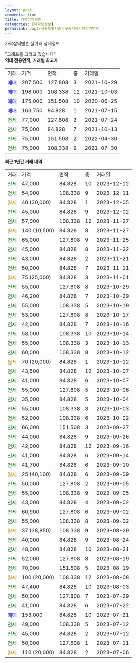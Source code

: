 ```yaml
---
layout: post
comments: true
title: 가락삼익맨숀
categories: [아파트정보]
permalink: /apt/서울특별시송파구송파동가락삼익맨숀
---
```


가락삼익맨숀 실거래 상세정보

<script type="text/javascript">
  google.charts.load('current', {'packages':['line', 'corechart']});
  google.charts.setOnLoadCallback(drawChart);

  function drawChart() {
    var data = new google.visualization.DataTable();
    data.addColumn('date', '거래일');
    data.addColumn('number', "매매");
    data.addColumn('number', "전세");
    data.addColumn('number', "전매");

    data.addRows([[new Date(Date.parse("2023-12-12")), null, 47000, null], [new Date(Date.parse("2023-12-11")), null, 54000, null], [new Date(Date.parse("2023-12-05")), null, null, null], [new Date(Date.parse("2023-12-02")), null, 45000, null], [new Date(Date.parse("2023-11-27")), null, 57000, null], [new Date(Date.parse("2023-11-27")), null, null, null], [new Date(Date.parse("2023-11-25")), null, 65000, null], [new Date(Date.parse("2023-11-22")), null, 45000, null], [new Date(Date.parse("2023-11-21")), null, 43000, null], [new Date(Date.parse("2023-11-11")), null, 50000, null], [new Date(Date.parse("2023-11-01")), null, null, null], [new Date(Date.parse("2023-10-29")), null, 55000, null], [new Date(Date.parse("2023-10-29")), null, 46200, null], [new Date(Date.parse("2023-10-19")), null, 55000, null], [new Date(Date.parse("2023-10-17")), null, 53000, null], [new Date(Date.parse("2023-10-16")), null, 42000, null], [new Date(Date.parse("2023-10-14")), null, 58000, null], [new Date(Date.parse("2023-10-13")), null, 55000, null], [new Date(Date.parse("2023-10-12")), null, 60000, null], [new Date(Date.parse("2023-10-12")), null, null, null], [new Date(Date.parse("2023-10-07")), null, 43500, null], [new Date(Date.parse("2023-10-07")), null, 41000, null], [new Date(Date.parse("2023-10-06")), null, 55000, null], [new Date(Date.parse("2023-10-04")), null, 35000, null], [new Date(Date.parse("2023-10-03")), null, 55000, null], [new Date(Date.parse("2023-10-02")), null, 52000, null], [new Date(Date.parse("2023-09-27")), null, 66000, null], [new Date(Date.parse("2023-09-26")), null, 44000, null], [new Date(Date.parse("2023-09-16")), null, 42000, null], [new Date(Date.parse("2023-09-14")), null, 41000, null], [new Date(Date.parse("2023-09-10")), null, 41700, null], [new Date(Date.parse("2023-09-09")), null, null, null], [new Date(Date.parse("2023-09-05")), null, 50000, null], [new Date(Date.parse("2023-09-05")), null, 55000, null], [new Date(Date.parse("2023-09-02")), null, 43000, null], [new Date(Date.parse("2023-09-02")), null, 60900, null], [new Date(Date.parse("2023-09-02")), null, 55000, null], [new Date(Date.parse("2023-08-29")), null, null, null], [new Date(Date.parse("2023-08-24")), null, 40000, null], [new Date(Date.parse("2023-08-21")), null, 48000, null], [new Date(Date.parse("2023-08-19")), null, 52000, null], [new Date(Date.parse("2023-08-19")), null, 70000, null], [new Date(Date.parse("2023-08-08")), null, null, null], [new Date(Date.parse("2023-08-03")), null, 47400, null], [new Date(Date.parse("2023-07-29")), null, 50000, null], [new Date(Date.parse("2023-07-22")), null, 41000, null], [new Date(Date.parse("2023-07-21")), 153000, null, null], [new Date(Date.parse("2023-07-12")), null, 49000, null], [new Date(Date.parse("2023-07-12")), null, 45000, null], [new Date(Date.parse("2023-07-11")), null, 50000, null], [new Date(Date.parse("2023-07-06")), null, null, null]]);

    var options = {
      hAxis: {
        format: 'yyyy/MM/dd'
      },    
      lineWidth: 0,
      pointsVisible: true,    
      title: '최근 1년간 유형별 실거래가 분포',
      legend: { position: 'bottom' }
    };

    var formatter = new google.visualization.NumberFormat({pattern:'###,###'} );
    formatter.format(data, 1);
    formatter.format(data, 2);
    
    setTimeout(function() {
        var chart = new google.visualization.LineChart(document.getElementById('columnchart_material'));
        chart.draw(data, (options));
        document.getElementById('loading').style.display = 'none';
    }, 200);
  }
</script>


<div id="loading" style="z-index:20; display: block; margin-left: 0px">"그래프를 그리고 있습니다"</div>
<div id="columnchart_material" style="width: 95%; margin-left: 0px; display: block"></div>
<!-- contents start -->
<b>역대 전용면적, 거래별 최고가</b>
<table class="sortable">
    <tr>
      <td>거래</td>
      <td>가격</td>
      <td>면적</td>
      <td>층</td>
      <td>거래일</td>
    </tr>
        <tr>
          <td><a style="color: blue">매매</a></td>
          <td>207,500</td>
          <td>127.808</td>
          <td>3</td>
          <td>2021-10-29</td>
        </tr>            <tr>
          <td><a style="color: blue">매매</a></td>
          <td>198,000</td>
          <td>108.338</td>
          <td>12</td>
          <td>2021-10-03</td>
        </tr>            <tr>
          <td><a style="color: blue">매매</a></td>
          <td>175,000</td>
          <td>151.508</td>
          <td>10</td>
          <td>2020-06-25</td>
        </tr>            <tr>
          <td><a style="color: blue">매매</a></td>
          <td>163,750</td>
          <td>84.828</td>
          <td>1</td>
          <td>2021-07-15</td>
        </tr>        
        <tr>
              <td><a style="color: darkgreen">전세</a></td>
              <td>77,000</td>
              <td>127.808</td>
              <td>2</td>
              <td>2021-07-24</td>
            </tr>            <tr>
              <td><a style="color: darkgreen">전세</a></td>
              <td>75,000</td>
              <td>84.828</td>
              <td>7</td>
              <td>2021-10-13</td>
            </tr>            <tr>
              <td><a style="color: darkgreen">전세</a></td>
              <td>75,000</td>
              <td>151.508</td>
              <td>2</td>
              <td>2022-04-30</td>
            </tr>            <tr>
              <td><a style="color: darkgreen">전세</a></td>
              <td>75,000</td>
              <td>108.338</td>
              <td>9</td>
              <td>2021-07-30</td>
            </tr>        
    
</table>

<b>최근 1년간 거래 내역</b>

<table class="sortable">
    <tr>
      <td>거래</td>
      <td>가격</td>
      <td>면적</td>
      <td>층</td>
      <td>거래일</td>
    </tr>
    <tr>
      <td><a style="color: darkgreen">전세</a></td>
      <td>47,000</td>
      <td>84.828</td>
      <td>10</td>
      <td>2023-12-12</td>
    </tr>          <tr>
      <td><a style="color: darkgreen">전세</a></td>
      <td>54,000</td>
      <td>108.338</td>
      <td>9</td>
      <td>2023-12-11</td>
    </tr>          <tr>
      <td><a style="color: darkgoldenrod">월세</a></td>
      <td>40 (30,000)</td>
      <td>84.828</td>
      <td>1</td>
      <td>2023-12-05</td>
    </tr>          <tr>
      <td><a style="color: darkgreen">전세</a></td>
      <td>45,000</td>
      <td>84.828</td>
      <td>9</td>
      <td>2023-12-02</td>
    </tr>          <tr>
      <td><a style="color: darkgreen">전세</a></td>
      <td>57,000</td>
      <td>108.338</td>
      <td>12</td>
      <td>2023-11-27</td>
    </tr>          <tr>
      <td><a style="color: darkgoldenrod">월세</a></td>
      <td>140 (10,500)</td>
      <td>84.828</td>
      <td>8</td>
      <td>2023-11-27</td>
    </tr>          <tr>
      <td><a style="color: darkgreen">전세</a></td>
      <td>65,000</td>
      <td>127.808</td>
      <td>9</td>
      <td>2023-11-25</td>
    </tr>          <tr>
      <td><a style="color: darkgreen">전세</a></td>
      <td>45,000</td>
      <td>84.828</td>
      <td>8</td>
      <td>2023-11-22</td>
    </tr>          <tr>
      <td><a style="color: darkgreen">전세</a></td>
      <td>43,000</td>
      <td>84.828</td>
      <td>2</td>
      <td>2023-11-21</td>
    </tr>          <tr>
      <td><a style="color: darkgreen">전세</a></td>
      <td>50,000</td>
      <td>84.828</td>
      <td>7</td>
      <td>2023-11-11</td>
    </tr>          <tr>
      <td><a style="color: darkgoldenrod">월세</a></td>
      <td>75 (25,000)</td>
      <td>84.828</td>
      <td>3</td>
      <td>2023-11-01</td>
    </tr>          <tr>
      <td><a style="color: darkgreen">전세</a></td>
      <td>55,000</td>
      <td>127.808</td>
      <td>8</td>
      <td>2023-10-29</td>
    </tr>          <tr>
      <td><a style="color: darkgreen">전세</a></td>
      <td>46,200</td>
      <td>84.828</td>
      <td>7</td>
      <td>2023-10-29</td>
    </tr>          <tr>
      <td><a style="color: darkgreen">전세</a></td>
      <td>55,000</td>
      <td>108.338</td>
      <td>5</td>
      <td>2023-10-19</td>
    </tr>          <tr>
      <td><a style="color: darkgreen">전세</a></td>
      <td>53,000</td>
      <td>127.808</td>
      <td>8</td>
      <td>2023-10-17</td>
    </tr>          <tr>
      <td><a style="color: darkgreen">전세</a></td>
      <td>42,000</td>
      <td>84.828</td>
      <td>7</td>
      <td>2023-10-16</td>
    </tr>          <tr>
      <td><a style="color: darkgreen">전세</a></td>
      <td>58,000</td>
      <td>108.338</td>
      <td>10</td>
      <td>2023-10-14</td>
    </tr>          <tr>
      <td><a style="color: darkgreen">전세</a></td>
      <td>55,000</td>
      <td>108.338</td>
      <td>3</td>
      <td>2023-10-13</td>
    </tr>          <tr>
      <td><a style="color: darkgreen">전세</a></td>
      <td>60,000</td>
      <td>108.338</td>
      <td>8</td>
      <td>2023-10-12</td>
    </tr>          <tr>
      <td><a style="color: darkgoldenrod">월세</a></td>
      <td>70 (20,000)</td>
      <td>84.828</td>
      <td>1</td>
      <td>2023-10-12</td>
    </tr>          <tr>
      <td><a style="color: darkgreen">전세</a></td>
      <td>43,500</td>
      <td>84.828</td>
      <td>12</td>
      <td>2023-10-07</td>
    </tr>          <tr>
      <td><a style="color: darkgreen">전세</a></td>
      <td>41,000</td>
      <td>84.828</td>
      <td>6</td>
      <td>2023-10-07</td>
    </tr>          <tr>
      <td><a style="color: darkgreen">전세</a></td>
      <td>55,000</td>
      <td>127.808</td>
      <td>5</td>
      <td>2023-10-06</td>
    </tr>          <tr>
      <td><a style="color: darkgreen">전세</a></td>
      <td>35,000</td>
      <td>84.828</td>
      <td>5</td>
      <td>2023-10-04</td>
    </tr>          <tr>
      <td><a style="color: darkgreen">전세</a></td>
      <td>55,000</td>
      <td>108.338</td>
      <td>3</td>
      <td>2023-10-03</td>
    </tr>          <tr>
      <td><a style="color: darkgreen">전세</a></td>
      <td>52,000</td>
      <td>108.338</td>
      <td>6</td>
      <td>2023-10-02</td>
    </tr>          <tr>
      <td><a style="color: darkgreen">전세</a></td>
      <td>66,000</td>
      <td>151.508</td>
      <td>3</td>
      <td>2023-09-27</td>
    </tr>          <tr>
      <td><a style="color: darkgreen">전세</a></td>
      <td>44,000</td>
      <td>84.828</td>
      <td>9</td>
      <td>2023-09-26</td>
    </tr>          <tr>
      <td><a style="color: darkgreen">전세</a></td>
      <td>42,000</td>
      <td>84.828</td>
      <td>12</td>
      <td>2023-09-16</td>
    </tr>          <tr>
      <td><a style="color: darkgreen">전세</a></td>
      <td>41,000</td>
      <td>84.828</td>
      <td>6</td>
      <td>2023-09-14</td>
    </tr>          <tr>
      <td><a style="color: darkgreen">전세</a></td>
      <td>41,700</td>
      <td>84.828</td>
      <td>6</td>
      <td>2023-09-10</td>
    </tr>          <tr>
      <td><a style="color: darkgoldenrod">월세</a></td>
      <td>25 (40,100)</td>
      <td>84.828</td>
      <td>6</td>
      <td>2023-09-09</td>
    </tr>          <tr>
      <td><a style="color: darkgreen">전세</a></td>
      <td>50,000</td>
      <td>127.808</td>
      <td>2</td>
      <td>2023-09-05</td>
    </tr>          <tr>
      <td><a style="color: darkgreen">전세</a></td>
      <td>55,000</td>
      <td>108.338</td>
      <td>9</td>
      <td>2023-09-05</td>
    </tr>          <tr>
      <td><a style="color: darkgreen">전세</a></td>
      <td>43,000</td>
      <td>84.828</td>
      <td>4</td>
      <td>2023-09-02</td>
    </tr>          <tr>
      <td><a style="color: darkgreen">전세</a></td>
      <td>60,900</td>
      <td>127.808</td>
      <td>6</td>
      <td>2023-09-02</td>
    </tr>          <tr>
      <td><a style="color: darkgreen">전세</a></td>
      <td>55,000</td>
      <td>108.338</td>
      <td>8</td>
      <td>2023-09-02</td>
    </tr>          <tr>
      <td><a style="color: darkgoldenrod">월세</a></td>
      <td>37 (38,850)</td>
      <td>108.338</td>
      <td>9</td>
      <td>2023-08-29</td>
    </tr>          <tr>
      <td><a style="color: darkgreen">전세</a></td>
      <td>40,000</td>
      <td>84.828</td>
      <td>9</td>
      <td>2023-08-24</td>
    </tr>          <tr>
      <td><a style="color: darkgreen">전세</a></td>
      <td>48,000</td>
      <td>84.828</td>
      <td>10</td>
      <td>2023-08-21</td>
    </tr>          <tr>
      <td><a style="color: darkgreen">전세</a></td>
      <td>52,000</td>
      <td>127.808</td>
      <td>8</td>
      <td>2023-08-19</td>
    </tr>          <tr>
      <td><a style="color: darkgreen">전세</a></td>
      <td>70,000</td>
      <td>151.508</td>
      <td>5</td>
      <td>2023-08-19</td>
    </tr>          <tr>
      <td><a style="color: darkgoldenrod">월세</a></td>
      <td>100 (20,000)</td>
      <td>108.338</td>
      <td>12</td>
      <td>2023-08-08</td>
    </tr>          <tr>
      <td><a style="color: darkgreen">전세</a></td>
      <td>47,400</td>
      <td>84.828</td>
      <td>10</td>
      <td>2023-08-03</td>
    </tr>          <tr>
      <td><a style="color: darkgreen">전세</a></td>
      <td>50,000</td>
      <td>127.808</td>
      <td>7</td>
      <td>2023-07-29</td>
    </tr>          <tr>
      <td><a style="color: darkgreen">전세</a></td>
      <td>41,000</td>
      <td>84.828</td>
      <td>6</td>
      <td>2023-07-22</td>
    </tr>          <tr>
      <td><a style="color: blue">매매</a></td>
      <td>153,000</td>
      <td>84.828</td>
      <td>10</td>
      <td>2023-07-21</td>
    </tr>          <tr>
      <td><a style="color: darkgreen">전세</a></td>
      <td>49,000</td>
      <td>108.338</td>
      <td>5</td>
      <td>2023-07-12</td>
    </tr>          <tr>
      <td><a style="color: darkgreen">전세</a></td>
      <td>45,000</td>
      <td>84.828</td>
      <td>2</td>
      <td>2023-07-12</td>
    </tr>          <tr>
      <td><a style="color: darkgreen">전세</a></td>
      <td>50,000</td>
      <td>127.808</td>
      <td>1</td>
      <td>2023-07-11</td>
    </tr>          <tr>
      <td><a style="color: darkgoldenrod">월세</a></td>
      <td>110 (20,000)</td>
      <td>84.828</td>
      <td>2</td>
      <td>2023-07-06</td>
    </tr>      </table>
<!-- contents end -->    

